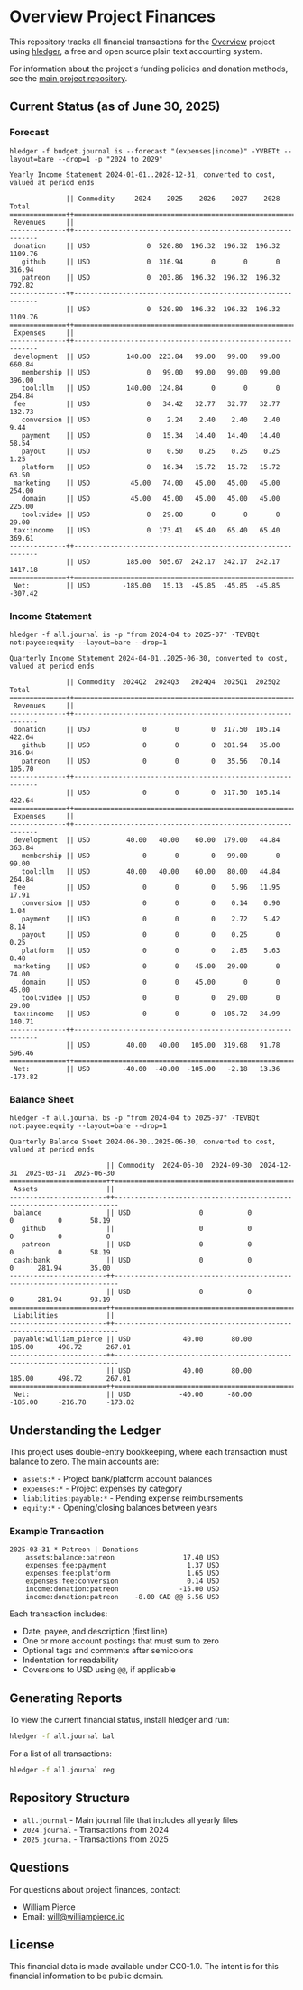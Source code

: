 # Overview Project Finances

This repository tracks all financial transactions for the [Overview](https://github.com/williamcpierce/Overview) project using [hledger](https://hledger.org/), a free and open source plain text accounting system.

For information about the project's funding policies and donation methods, see the [main project repository](https://github.com/williamcpierce/Overview).

## Current Status (as of June 30, 2025)

### Forecast

`hledger -f budget.journal is --forecast "(expenses|income)" -YVBETt --layout=bare --drop=1 -p "2024 to 2029"`

```
Yearly Income Statement 2024-01-01..2028-12-31, converted to cost, valued at period ends

              || Commodity     2024    2025    2026    2027    2028    Total
==============++=============================================================
 Revenues     ||
--------------++-------------------------------------------------------------
 donation     || USD              0  520.80  196.32  196.32  196.32  1109.76
   github     || USD              0  316.94       0       0       0   316.94
   patreon    || USD              0  203.86  196.32  196.32  196.32   792.82
--------------++-------------------------------------------------------------
              || USD              0  520.80  196.32  196.32  196.32  1109.76
==============++=============================================================
 Expenses     ||
--------------++-------------------------------------------------------------
 development  || USD         140.00  223.84   99.00   99.00   99.00   660.84
   membership || USD              0   99.00   99.00   99.00   99.00   396.00
   tool:llm   || USD         140.00  124.84       0       0       0   264.84
 fee          || USD              0   34.42   32.77   32.77   32.77   132.73
   conversion || USD              0    2.24    2.40    2.40    2.40     9.44
   payment    || USD              0   15.34   14.40   14.40   14.40    58.54
   payout     || USD              0    0.50    0.25    0.25    0.25     1.25
   platform   || USD              0   16.34   15.72   15.72   15.72    63.50
 marketing    || USD          45.00   74.00   45.00   45.00   45.00   254.00
   domain     || USD          45.00   45.00   45.00   45.00   45.00   225.00
   tool:video || USD              0   29.00       0       0       0    29.00
 tax:income   || USD              0  173.41   65.40   65.40   65.40   369.61
--------------++-------------------------------------------------------------
              || USD         185.00  505.67  242.17  242.17  242.17  1417.18
==============++=============================================================
 Net:         || USD        -185.00   15.13  -45.85  -45.85  -45.85  -307.42
```

### Income Statement

`hledger -f all.journal is -p "from 2024-04 to 2025-07" -TEVBQt not:payee:equity --layout=bare --drop=1`

```
Quarterly Income Statement 2024-04-01..2025-06-30, converted to cost, valued at period ends

              || Commodity  2024Q2  2024Q3   2024Q4  2025Q1  2025Q2    Total
==============++=============================================================
 Revenues     ||
--------------++-------------------------------------------------------------
 donation     || USD             0       0        0  317.50  105.14   422.64
   github     || USD             0       0        0  281.94   35.00   316.94
   patreon    || USD             0       0        0   35.56   70.14   105.70
--------------++-------------------------------------------------------------
              || USD             0       0        0  317.50  105.14   422.64
==============++=============================================================
 Expenses     ||
--------------++-------------------------------------------------------------
 development  || USD         40.00   40.00    60.00  179.00   44.84   363.84
   membership || USD             0       0        0   99.00       0    99.00
   tool:llm   || USD         40.00   40.00    60.00   80.00   44.84   264.84
 fee          || USD             0       0        0    5.96   11.95    17.91
   conversion || USD             0       0        0    0.14    0.90     1.04
   payment    || USD             0       0        0    2.72    5.42     8.14
   payout     || USD             0       0        0    0.25       0     0.25
   platform   || USD             0       0        0    2.85    5.63     8.48
 marketing    || USD             0       0    45.00   29.00       0    74.00
   domain     || USD             0       0    45.00       0       0    45.00
   tool:video || USD             0       0        0   29.00       0    29.00
 tax:income   || USD             0       0        0  105.72   34.99   140.71
--------------++-------------------------------------------------------------
              || USD         40.00   40.00   105.00  319.68   91.78   596.46
==============++=============================================================
 Net:         || USD        -40.00  -40.00  -105.00   -2.18   13.36  -173.82
```

### Balance Sheet

`hledger -f all.journal bs -p "from 2024-04 to 2025-07" -TEVBQt not:payee:equity --layout=bare --drop=1`

```
Quarterly Balance Sheet 2024-06-30..2025-06-30, converted to cost, valued at period ends

                        || Commodity  2024-06-30  2024-09-30  2024-12-31  2025-03-31  2025-06-30
========================++=======================================================================
 Assets                 ||
------------------------++-----------------------------------------------------------------------
 balance                || USD                 0           0           0           0       58.19
   github               ||                     0           0           0           0           0
   patreon              || USD                 0           0           0           0       58.19
 cash:bank              || USD                 0           0           0      281.94       35.00
------------------------++-----------------------------------------------------------------------
                        || USD                 0           0           0      281.94       93.19
========================++=======================================================================
 Liabilities            ||
------------------------++-----------------------------------------------------------------------
 payable:william_pierce || USD             40.00       80.00      185.00      498.72      267.01
------------------------++-----------------------------------------------------------------------
                        || USD             40.00       80.00      185.00      498.72      267.01
========================++=======================================================================
 Net:                   || USD            -40.00      -80.00     -185.00     -216.78     -173.82
```

## Understanding the Ledger

This project uses double-entry bookkeeping, where each transaction must balance to zero. The main accounts are:

-   `assets:*` - Project bank/platform account balances
-   `expenses:*` - Project expenses by category
-   `liabilities:payable:*` - Pending expense reimbursements
-   `equity:*` - Opening/closing balances between years

### Example Transaction

```
2025-03-31 * Patreon | Donations
    assets:balance:patreon                 17.40 USD
    expenses:fee:payment                    1.37 USD
    expenses:fee:platform                   1.65 USD
    expenses:fee:conversion                 0.14 USD
    income:donation:patreon               -15.00 USD
    income:donation:patreon    -8.00 CAD @@ 5.56 USD
```

Each transaction includes:

-   Date, payee, and description (first line)
-   One or more account postings that must sum to zero
-   Optional tags and comments after semicolons
-   Indentation for readability
-   Coversions to USD using `@@`, if applicable

## Generating Reports

To view the current financial status, install hledger and run:

```bash
hledger -f all.journal bal
```

For a list of all transactions:

```bash
hledger -f all.journal reg
```

## Repository Structure

-   `all.journal` - Main journal file that includes all yearly files
-   `2024.journal` - Transactions from 2024
-   `2025.journal` - Transactions from 2025

## Questions

For questions about project finances, contact:

-   William Pierce
-   Email: will@williampierce.io

## License

This financial data is made available under CC0-1.0. The intent is for this financial information to be public domain.
